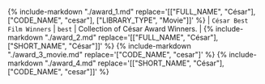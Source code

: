 {%
    include-markdown "./award_1.md"
    replace='[["FULL_NAME", "César"], ["CODE_NAME", "cesar"], ["LIBRARY_TYPE", "Movie"]]'
%}
| `César Best Film Winners` | `best` | Collection of César Award Winners. |
{%
    include-markdown "./award_2.md"
    replace='[["FULL_NAME", "César"], ["SHORT_NAME", "César"]]'
%}
{%
    include-markdown "./award_3_movie.md"
    replace='["CODE_NAME", "cesar"]'
%}
{%
    include-markdown "./award_4.md"
    replace='[["SHORT_NAME", "César"], ["CODE_NAME", "cesar"]]'
%}